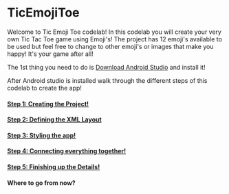 # TicEmojiToe

Welcome to Tic Emoji Toe codelab! In this codelab you will create your very own
Tic Tac Toe game using Emoji's! The project has 12 emoji's available to be used
but feel free to change to other emoji's or images that make you happy! It's your game after all!

The 1st thing you need to do is [Download Android Studio](https://developer.android.com/studio/index.html) and install it!

After Android studio is installed walk through the different steps of this codelab to create the app!

#### [Step 1: Creating the Project!](https://github.com/fnk0/TicEmojiToe/blob/master/step1.md)
#### [Step 2: Defining the XML Layout](https://github.com/fnk0/TicEmojiToe/blob/master/step2.md)
#### [Step 3: Styling the app!](https://github.com/fnk0/TicEmojiToe/blob/master/step3.md)
#### [Step 4: Connecting everything together!](https://github.com/fnk0/TicEmojiToe/blob/master/step4.md)
#### [Step 5: Finishing up the Details!](https://github.com/fnk0/TicEmojiToe/blob/master/step5.md)
#### Where to go from now?

